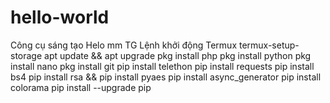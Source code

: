 # hello-world
Công cụ sáng tạo
Helo mm TG
Lệnh khởi động Termux 
termux-setup-storage 
 apt update && apt upgrade 
 pkg install php
  pkg install python
  pkg install nano
 pkg install git
  pip install telethon 
 pip install requests
  pip install bs4
  pip install rsa && pip install pyaes
pip install async_generator 
 pip install colorama 
 pip install --upgrade pip
